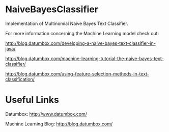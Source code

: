 NaiveBayesClassifier
====================

Implementation of Multinomial Naive Bayes Text Classifier.

For more information concerning the Machine Learning model check out:

http://blog.datumbox.com/developing-a-naive-bayes-text-classifier-in-java/

http://blog.datumbox.com/machine-learning-tutorial-the-naive-bayes-text-classifier/

http://blog.datumbox.com/using-feature-selection-methods-in-text-classification/


Useful Links
============

Datumbox: http://www.datumbox.com/

Machine Learning Blog: http://blog.datumbox.com/
